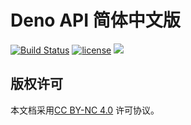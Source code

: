# Deno API 简体中文版

[![Build Status](https://github.com/denodev/typedoc/workflows/ci/badge.svg?branch=master)](https://github.com/denodev/typedoc/actions)
[![license](https://img.shields.io/github/license/denodev/typedoc)](https://github.com/denodev/typedoc/blob/master/LICENSE)
[![](https://img.shields.io/badge/deno-v0.40.0-green.svg)](https://github.com/denoland/deno)

## 版权许可

本文档采用[CC BY-NC 4.0](https://creativecommons.org/licenses/by-nc/4.0/deed.zh) 许可协议。
